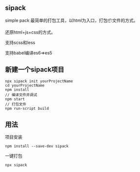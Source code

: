 ## sipack

simple pack 最简单的打包工具，以html为入口，打包📦文件的方式。

还原html+js+css的方式。

支持scss和less

支持babel编译es6=>es5

## 新建一个sipack项目

```
npx sipack init yourProjectName
cd yourProjectName
npm install
// 编译文件并调试
npm start
// 打包文件
npm run-script build
```

## 用法

项目安装

```
npm install --save-dev sipack
```

一键打包
```
npx sipack
```



